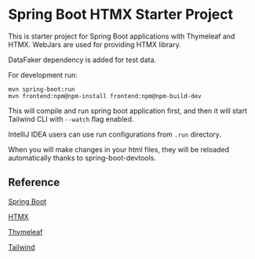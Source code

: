 # Spring Boot HTMX Starter Project

This is starter project for Spring Boot applications with Thymeleaf and HTMX.
WebJars are used for providing HTMX library.

DataFaker dependency is added for test data.

For development run:

```
mvn spring-boot:run
mvn frontend:npm@npm-install frontend:npm@npm-build-dev
```

This will compile and run spring boot application first, and then 
it will start Tailwind CLI with `--watch` flag enabled.

IntelliJ IDEA users can use run configurations from `.run` directory.

When you will make changes in your html files, they will be reloaded automatically thanks to spring-boot-devtools.

## Reference

[Spring Boot](https://spring.io/projects/spring-boot)

[HTMX](https://htmx.org/)

[Thymeleaf](https://www.thymeleaf.org/)

[Tailwind](https://tailwindcss.com/)
